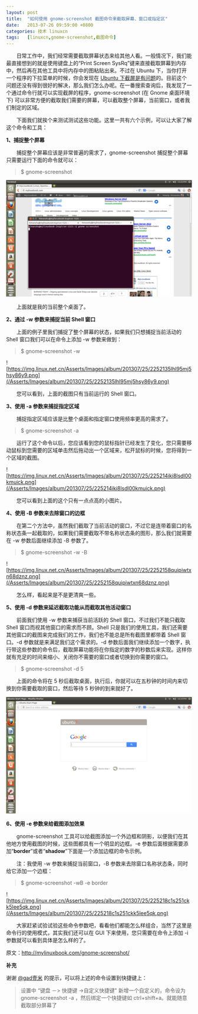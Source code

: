```yaml
---
layout: post
title:	"如何使用 gnome-screenshot 截图命令来截取屏幕、窗口或指定区"
date:	2013-07-26 09:59:00 +0800 
categories:	技术 linuxcn 
tags:	[linuxcn,gnome-screenshot,截图命令]
---
```



　　日常工作中，我们经常需要截取屏幕状态来给其他人看。一般情况下，我们能最直接想到的就是使用键盘上的“Print Screen SysRq”键来直接截取屏幕到内存中，然后再在其他工具中将内存中的图粘贴出来。不过在 Ubuntu 下，当你打开一个程序的下拉菜单的时候，你会发现在 [Ubuntu 下截屏是有问题](https://bugs.launchpad.net/ubuntu/+source/gnome-utils/+bug/29894)的。目前这个问题还没有得到很好的解决，那么我们怎么办呢。在一番搜索查询后，我发现了一个通过命令行就可以实现截屏的程序，gnome-screenshot (在 Gnome 桌面环境下) 可以非常方便的截取我们需要的屏幕，可以截取整个屏幕，当前窗口，或者我们制定的区域。


　　下面我们就挨个来测试测试这些功能。这里一共有六个示例，可以让大家了解这个命令和工具：


**1、捕捉整个屏幕**


　　捕捉整个屏幕应该是非常普遍的需求了，gnome-screenshot 捕捉整个屏幕只需要运行下面的命令就可以：



> 
> $ gnome-screenshot
> 
> 
> 


![](/Asserts/Images/album/201307/25/225211zvph3khun55n4h3r.png)


　　上面就是我的当前整个桌面了。


**2、通过 -w 参数来捕捉当前 Shell 窗口**


　　上面的例子里我们捕捉了整个屏幕的状态，如果我们只想捕捉当前活动的 Shell 窗口我们可以在命令上添加 -w 参数来做到：



> 
> $ gnome-screenshot -w
> 
> 
> 


![https://img.linux.net.cn/Asserts/Images/album/201307/25/2252135lhl95mj5hsy86y9.png](/Asserts/Images/album/201307/25/2252135lhl95mj5hsy86y9.png)


　　您可以看到，上面的截图只有当前运行的 Shell 窗口。


**3、使用 -a 参数来捕捉指定区域**


　　捕捉指定区域应该是比整个桌面和指定窗口使用频率更高的需求了。



> 
> $ gnome-screenshot -a
> 
> 
> 


　　运行了这个命令以后，您应该看到您的鼠标指针已经发生了变化，您只需要移动鼠标到您需要的区域单击然后拖动出一个区域来，松开鼠标的时候，您将得到一个区域的截图。


![https://img.linux.net.cn/Asserts/Images/album/201307/25/225214iki8lsdl00kmuick.png](/Asserts/Images/album/201307/25/225214iki8lsdl00kmuick.png)


　　您可以看到上面的这个只有一点点高的小图片。


**4、使用 -B 参数来去除窗口的边框**


　　在第二个方法中，虽然我们截取了当前活动的窗口，不过它是连带着窗口的名称状态条一起截取的，如果我们需要截取不带名称状态条的图形，那么我们就需要在 -w 参数后面继续添加 -B 参数了。



> 
> $ gnome-screenshot -w -B
> 
> 
> 


![https://img.linux.net.cn/Asserts/Images/album/201307/25/2252158quipiwtxn68dznz.png](/Asserts/Images/album/201307/25/2252158quipiwtxn68dznz.png)


　　怎么样，看起来是不是更清爽一些。


**5、使用 -d 参数来延迟截取功能从而截取其他活动窗口**


　　前面我们使用 -w 参数来捕获当前活跃的 Shell 窗口，不过我们不能只截取 Shell 窗口而视其他窗口的需求而不顾。Shell 只是我们的使用工具，我们还需要其他窗口的截图来完成我们的工作，我们也不能总是所有截图里都带着 Shell 窗口。-d 参数就是来满足我们这个需求的。-d 参数后面我们继续添加一个数字，执行带这些参数的命令后，截取屏幕功能将在你指定的数字的秒数后来实现。这样你就有充足的时间来缩小、关闭你不需要的窗口或者切换到你需要的窗口。



> 
> $ gnome-screenshot -d 5
> 
> 
> 


　　上面的命令将在 5 秒后截取桌面，执行后，你就可以在五秒钟的时间内来切换到你需要截取的窗口，然后等待 5 秒钟的到来就好了。


![](/Asserts/Images/album/201307/25/225216f8yvy6fttaayyf6t.png)


**6、使用 -e 参数来给截图添加效果**


　　gnome-screenshot 工具可以给截图添加一个外边框和阴影，以便我们在其他地方使用截图的时候，这些图都具有一个明显的边框。-e 参数后面根据需要添加“**border**”或者“**shadow**”下面是一个添加边框的命令示例。


　　注：我使用 -w 参数来捕捉当前窗口，-B 参数来去除窗口名称状态条，同时给它添加一个边框：



> 
> $ gnome-screenshot -wB -e border
> 
> 
> 


![https://img.linux.net.cn/Asserts/Images/album/201307/25/225218c1s251ckk5lee5qk.png](/Asserts/Images/album/201307/25/225218c1s251ckk5lee5qk.png)


　　大家赶紧试验试验这些命令参数吧，看看他们都能怎么样组合，当然了这里是命令行的使用模式，其实我们还可以在 GUI 下来使用，您只需要在命令上添加 -i 参数就可以看到具体是怎么样的了。


原文：<http://mylinuxbook.com/gnome-screenshot/> 


**补充**


谢谢 [@gad壹米](http://weibo.com/1291920520 "gad壹米") 的提示，可以将上述的命令设置到快捷键上：



> 
> 设置中 “键盘 －> 快捷键 ->自定义快捷键" 新增一个自定义的，命令设为 gnome-screenshot -a ，然后绑定一个快捷键如 ctrl+shift+a。就能随意截取部分屏幕了 
> 
> 
>
